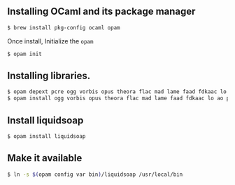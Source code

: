 ## Installing OCaml and its package manager

```bash
$ brew install pkg-config ocaml opam
```

Once install, Initialize the `opam`
```bash
$ opam init
```

## Installing libraries.
```bash
$ opam depext pcre ogg vorbis opus theora flac mad lame faad fdkaac lo ao portaudio taglib cry yojson magic samplerate
$ opam install ogg vorbis opus theora flac mad lame faad fdkaac lo ao portaudio taglib cry yojson magic samplerate
```

## Install liquidsoap
```bash
$ opam install liquidsoap
```

## Make it available
```bash
$ ln -s $(opam config var bin)/liquidsoap /usr/local/bin
```
